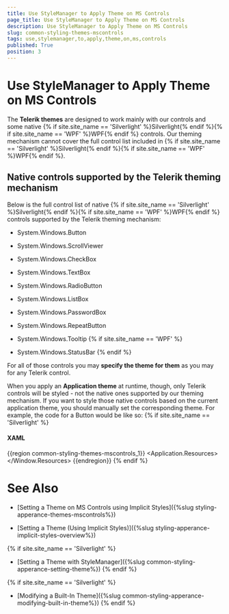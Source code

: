 ```yaml
---
title: Use StyleManager to Apply Theme on MS Controls
page_title: Use StyleManager to Apply Theme on MS Controls
description: Use StyleManager to Apply Theme on MS Controls
slug: common-styling-themes-mscontrols
tags: use,stylemanager,to,apply,theme,on,ms,controls
published: True
position: 3
---
```


# Use StyleManager to Apply Theme on MS Controls

 The __Telerik themes__ are designed to work mainly with our controls and some native {% if site.site_name == 'Silverlight' %}Silverlight{% endif %}{% if site.site_name == 'WPF' %}WPF{% endif %} controls. Our theming mechanism cannot cover the full control list included in {% if site.site_name == 'Silverlight' %}Silverlight{% endif %}{% if site.site_name == 'WPF' %}WPF{% endif %}.
    

## Native controls supported by the Telerik theming mechanism

Below is the full control list of native {% if site.site_name == 'Silverlight' %}Silverlight{% endif %}{% if site.site_name == 'WPF' %}WPF{% endif %} controls supported by the Telerik theming mechanism:
        

* System.Windows.Button
          

* System.Windows.ScrollViewer
          

* System.Windows.CheckBox
          

* System.Windows.TextBox
          

* System.Windows.RadioButton
          

* System.Windows.ListBox
          

* System.Windows.PasswordBox
          

* System.Windows.RepeatButton
          

* System.Windows.Tooltip
{% if site.site_name == 'WPF' %}


* System.Windows.StatusBar
{% endif %}    


For all of those controls you may __specify the theme for them__ as you may for any Telerik control.

When you apply an __Application theme__ at runtime, though, only Telerik controls will be styled - not the native ones supported by our theming mechanism. If you want to style those native controls based on the current application theme, you should manually set the corresponding theme. For example, the code for a Button would be like so: {% if site.site_name == 'Silverlight' %}



#### __XAML__

{{region common-styling-themes-mscontrols_1}}
	<Application xmlns="http://schemas.microsoft.com/winfx/2006/xaml/presentation"
	             xmlns:x="http://schemas.microsoft.com/winfx/2006/xaml"
	             xmlns:telerik="http://schemas.telerik.com/2008/xaml/presentation"
	             x:Class="RadCalcTest.App">
	    <Application.Resources>
	        <Style TargetType="Button"/>
	    </Application.Resources>
	</Application>
	{{endregion}}





#### __C#__

{{region common-styling-themes-mscontrols_2}}
	public App()
      {
          this.Startup += this.Application_Startup;
          this.Exit += this.Application_Exit;
          this.UnhandledException += this.Application_UnhandledException;
          StyleManager.ApplicationTheme = new Windows7Theme();
          InitializeComponent();
         StyleManager.SetBasedOn(((Style)Current.Resources[typeof(Button)]), StyleManager.ApplicationTheme);
      }
	{{endregion}}



#### __VB.NET__

{{region common-styling-themes-mscontrols_3}}
    Public Sub New()
        Me.Startup += Me.Application_Startup
        Me.[Exit] += Me.Application_Exit
        Me.UnhandledException += Me.Application_UnhandledException
        StyleManager.ApplicationTheme = New Windows7Theme()
        InitializeComponent()
        StyleManager.SetBasedOn(DirectCast(Current.Resources(GetType(Button)), Style), StyleManager.ApplicationTheme)
    End Sub
	{{endregion}}

{% endif %}{% if site.site_name == 'WPF' %}



#### __XAML__

{{region common-styling-themes-mscontrols_4}}
	<Window.Resources>
		<telerik:Expression_DarkTheme x:Key="Theme" />
		<Style TargetType="Button">
	        <Setter Property="telerik:StyleManager.Theme" Value="{StaticResource Theme}"/>
	    </Style>
	</Window.Resources>
	{{endregion}}
{% endif %}

# See Also

 * [Setting a Theme on MS Controls using Implicit Styles]({%slug styling-apperance-themes-mscontrols%})

 * [Setting a Theme (Using  Implicit Styles)]({%slug styling-apperance-implicit-styles-overview%})

{% if site.site_name == 'Silverlight' %}
 * [Setting a Theme with StyleManager]({%slug common-styling-apperance-setting-theme%})
{% endif %}

{% if site.site_name == 'Silverlight' %}
 * [Modifying a Built-In Theme]({%slug common-styling-apperance-modifying-built-in-theme%})
{% endif %}
